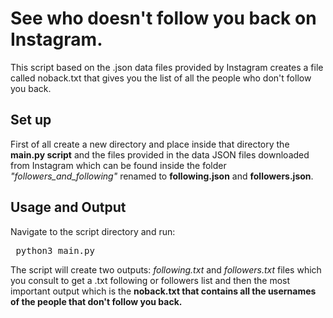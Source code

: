 # See who doesn't follow you back on Instagram.
This script based on the .json data files provided by Instagram creates a file called noback.txt that gives you the list of all the people who don't follow you back.

## Set up
First of all create a new directory and place inside that directory the **main.py script** and the files provided in the data JSON files downloaded from Instagram which can be found inside the folder _"followers_and_following"_ renamed to **following.json** and **followers.json**.

## Usage and Output
Navigate to the script directory and run: <pre> python3 main.py </pre>
The script will create two outputs: _following.txt_ and _followers.txt_ files which you consult to get a .txt following or followers list and then the most important output which is the **noback.txt that contains all the usernames of the people that don't follow you back.**
